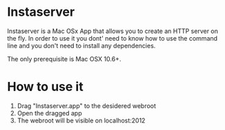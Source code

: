 Instaserver
===========

Instaserver is a Mac OSx App that allows you to create an HTTP server on the fly. In order to use it you dont' need to know how to use the command line and you don't need to install any dependencies.

The only prerequisite is Mac OSX 10.6+.

How to use it
=============
1. Drag "Instaserver.app" to the desidered webroot
2. Open the dragged app
3. The webroot will be visible on localhost:2012